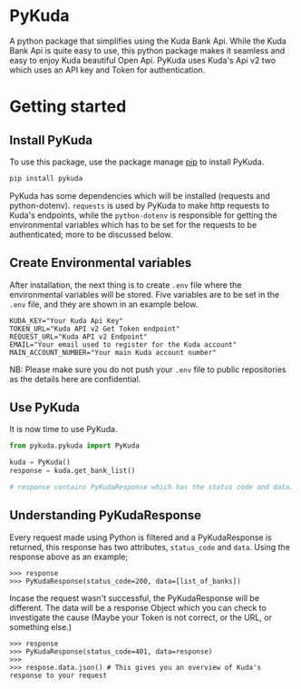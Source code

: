 # PyKuda

A python package that simplifies using the Kuda Bank Api. While the Kuda Bank Api is quite easy to use, this python package makes it seamless and easy to enjoy Kuda beautiful Open Api. PyKuda uses Kuda's Api v2 two which uses an API key and Token for authentication.

# Getting started

## Install PyKuda

To use this package, use the package manage [pip](https://pip.pypa.io/en/stable/) to install PyKuda.

```bash
pip install pykuda
```

PyKuda has some dependencies which will be installed (requests and python-dotenv). `requests` is used by PyKuda to make http requests to Kuda's endpoints, while the `python-dotenv` is responsible for getting the environmental variables which has to be set for the requests to be authenticated; more to be discussed below.

## Create Environmental variables

After installation, the next thing is to create `.env` file where the environmental variables will be stored. Five variables are to be set in the `.env` file, and they are shown in an example below.

```shell
KUDA_KEY="Your Kuda Api Key"
TOKEN_URL="Kuda API v2 Get Token endpoint"
REQUEST_URL="Kuda API v2 Endpoint"
EMAIL="Your email used to register for the Kuda account"
MAIN_ACCOUNT_NUMBER="Your main Kuda account number"
```

NB: Please make sure you do not push your `.env` file to public repositories as the details here are confidential.

## Use PyKuda

It is now time to use PyKuda.

```python
from pykuda.pykuda import PyKuda

kuda = PyKuda()
response = kuda.get_bank_list()

# response contains PyKudaResponse which has the status code and data.
```

## Understanding PyKudaResponse

Every request made using Python is filtered and a PyKudaResponse is returned, this response has two attributes, `status_code` and `data`. Using the response above as an example;

```shell
>>> response
>>> PyKudaResponse(status_code=200, data=[list_of_banks])
```

Incase the request wasn't successful, the PyKudaResponse will be different. The data will be a response Object which you can check to investigate the cause (Maybe your Token is not correct, or the URL, or something else.)

```shell
>>> response
>>> PyKudaResponse(status_code=401, data=response)
>>>
>>> respose.data.json() # This gives you an overview of Kuda's response to your request
```
